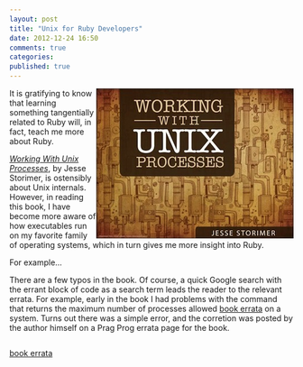 ```yaml
---
layout: post
title: "Unix for Ruby Developers"
date: 2012-12-24 16:50
comments: true
categories: 
published: true
---
```

<a href="http://workingwithunixprocesses.com/"><img src="/images/working-w-unix-processes.jpg" align="right" width="350" height="266"></a>
It is gratifying to know that learning something tangentially related to Ruby will, in fact, teach me more about Ruby. 

[_Working With Unix Processes_](http://workingwithunixprocesses.com/), by Jesse Storimer, is ostensibly about Unix internals. However, in reading this book, I have become more aware of how executables run on my favorite family of operating systems, which in turn gives me more insight into Ruby.

For example…

There are a few typos in the book. Of course, a quick Google search with the errant block of code as a search term leads the reader to the relevant errata. For example, early in the book I had problems with the command that returns the maximum number of processes allowed
<a href="http://forums.pragprog.com/forums/261/topics/11191">book errata</a>
on a system. Turns out there was a simple error, and the corretion was posted by the author himself on a Prag Prog errata page for the book.
```

```

<a href="http://forums.pragprog.com/forums/261/topics/11191">book errata</a>


